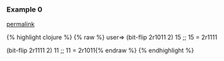 ### Example 0
[permalink](#example-0)

{% highlight clojure %}
{% raw %}
user=> (bit-flip 2r1011 2)
15
;; 15 = 2r1111

(bit-flip 2r1111 2)
11
;; 11 = 2r1011{% endraw %}
{% endhighlight %}


